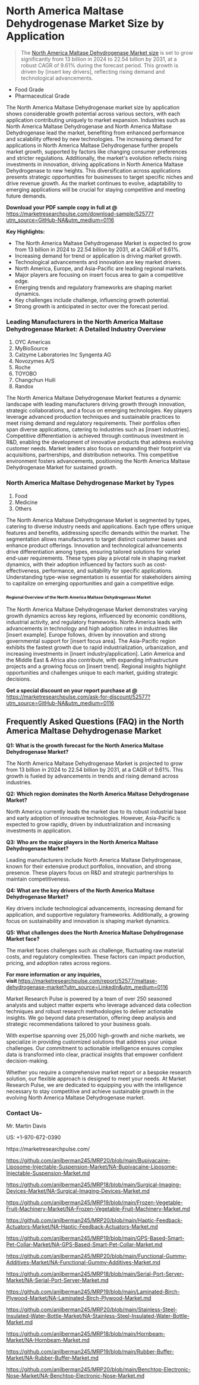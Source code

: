 <h1>North America Maltase Dehydrogenase Market&nbsp;Size by Application</h1><blockquote><p>The <a href="https://marketresearchpulse.com/download-sample/52577?utm_source=GitHub-NA&amp;utm_medium=0116">North America Maltase Dehydrogenase Market size</a> is set to grow significantly from 13 billion in 2024 to 22.54 billion by 2031, at a robust CAGR of 9.61% during the forecast period. This growth is driven by [insert key drivers], reflecting rising demand and technological advancements.</p></blockquote><ul><li>Food Grade<li> Pharmaceutical Grade</li></ul><p>The North America Maltase Dehydrogenase market size by application shows considerable growth potential across various sectors, with each application contributing uniquely to market expansion. Industries such as North America Maltase Dehydrogenase and North America Maltase Dehydrogenase lead the market, benefiting from enhanced performance and scalability offered by new technologies. The increasing demand for applications in North America Maltase Dehydrogenase further propels market growth, supported by factors like changing consumer preferences and stricter regulations. Additionally, the market's evolution reflects rising investments in innovation, driving applications in North America Maltase Dehydrogenase to new heights. This diversification across applications presents strategic opportunities for businesses to target specific niches and drive revenue growth. As the market continues to evolve, adaptability to emerging applications will be crucial for staying competitive and meeting future demands.</p><p><strong>Download your PDF sample copy in full at @ </strong><a href="https://marketresearchpulse.com/download-sample/52577?utm_source=GitHub-NA&amp;utm_medium=0116">https://marketresearchpulse.com/download-sample/52577?utm_source=GitHub-NA&amp;utm_medium=0116</a></p><p><strong>Key Highlights: </strong></p><ul><li>The North America Maltase Dehydrogenase Market is expected to grow from 13 billion in 2024 to 22.54 billion by 2031, at a CAGR of 9.61%.</li><li>Increasing demand for trend or application is driving market growth.</li><li>Technological advancements and innovation are key market drivers.</li><li>North America, Europe, and Asia-Pacific are leading regional markets.</li><li>Major players are focusing on insert focus area to gain a competitive edge.</li><li>Emerging trends and regulatory frameworks are shaping market dynamics.</li><li>Key challenges include challenge, influencing growth potential.</li><li>Strong growth is anticipated in sector over the forecast period.</li></ul><h3>Leading Manufacturers in the North America Maltase Dehydrogenase Market: A Detailed Industry Overview</h3><ol><li>OYC Americas</li><li>MyBioSource</li><li>Calzyme Laboratories Inc Syngenta AG</li><li>Novozymes A/S</li><li>Roche</li><li>TOYOBO</li><li>Changchun Huili</li><li>Randox</li></ol><div class="flex max-w-full flex-col flex-grow"><div class="min-h-8 text-message flex w-full flex-col items-end gap-2 whitespace-normal break-words [.text-message+&amp;]:mt-5" dir="auto" data-message-author-role="assistant" data-message-id="fd8432e4-4910-450d-b182-61b7bfb0a01f" data-message-model-slug="gpt-4o"><div class="flex w-full flex-col gap-1 empty:hidden first:pt-[3px]"><div class="markdown prose w-full break-words dark:prose-invert light"><p>The North America Maltase Dehydrogenase Market features a dynamic landscape with leading manufacturers driving growth through innovation, strategic collaborations, and a focus on emerging technologies. Key players leverage advanced production techniques and sustainable practices to meet rising demand and regulatory requirements. Their portfolios often span diverse applications, catering to industries such as [insert industries]. Competitive differentiation is achieved through continuous investment in R&amp;D, enabling the development of innovative products that address evolving customer needs. Market leaders also focus on expanding their footprint via acquisitions, partnerships, and distribution networks. This competitive environment fosters advancements, positioning the North America Maltase Dehydrogenase Market for sustained growth.</p></div></div></div></div><h3>North America Maltase Dehydrogenase Market by Types</h3><ol><li>Food<li> Medicine<li> Others</li></ol><div class="flex max-w-full flex-col flex-grow"><div class="min-h-8 text-message flex w-full flex-col items-end gap-2 whitespace-normal break-words [.text-message+&amp;]:mt-5" dir="auto" data-message-author-role="assistant" data-message-id="084470be-0bb7-4664-bddf-5156b4f41249" data-message-model-slug="gpt-4o-mini"><div class="flex w-full flex-col gap-1 empty:hidden first:pt-[3px]"><div class="markdown prose w-full break-words dark:prose-invert light"><p>The North America Maltase Dehydrogenase Market is segmented by types, catering to diverse industry needs and applications. Each type offers unique features and benefits, addressing specific demands within the market. The segmentation allows manufacturers to target distinct customer bases and enhance product offerings. Innovation and technological advancements drive differentiation among types, ensuring tailored solutions for varied end-user requirements. These types play a pivotal role in shaping market dynamics, with their adoption influenced by factors such as cost-effectiveness, performance, and suitability for specific applications. Understanding type-wise segmentation is essential for stakeholders aiming to capitalize on emerging opportunities and gain a competitive edge.</p></div></div></div></div><h3><span style="font-size: 11px;">Regional Overview of the North America Maltase Dehydrogenase Market</span></h3><div class="flex max-w-full flex-col flex-grow"><div class="min-h-8 text-message flex w-full flex-col items-end gap-2 whitespace-normal break-words [.text-message+&amp;]:mt-5" dir="auto" data-message-author-role="assistant" data-message-id="e9038762-ce64-4e30-91c9-9bd413514231" data-message-model-slug="gpt-4o-mini"><div class="flex w-full flex-col gap-1 empty:hidden first:pt-[3px]"><div class="markdown prose w-full break-words dark:prose-invert light"><p>The North America Maltase Dehydrogenase Market demonstrates varying growth dynamics across key regions, influenced by economic conditions, industrial activity, and regulatory frameworks. North America leads with advancements in technology and high adoption rates in industries like [insert example]. Europe follows, driven by innovation and strong governmental support for [insert focus area]. The Asia-Pacific region exhibits the fastest growth due to rapid industrialization, urbanization, and increasing investments in [insert industry/application]. Latin America and the Middle East &amp; Africa also contribute, with expanding infrastructure projects and a growing focus on [insert trend]. Regional insights highlight opportunities and challenges unique to each market, guiding strategic decisions.</p></div></div></div></div><p><strong>Get a special discount on your report purchase at @ </strong><a href="https://marketresearchpulse.com/ask-for-discount/52577?utm_source=GitHub-NA&amp;utm_medium=0116">https://marketresearchpulse.com/ask-for-discount/52577?utm_source=GitHub-NA&amp;utm_medium=0116</a></p><h2>Frequently Asked Questions (FAQ) in the North America Maltase Dehydrogenase Market</h2><p><strong>Q1: What is the growth forecast for the North America Maltase Dehydrogenase Market?</strong></p><p>The North America Maltase Dehydrogenase Market is projected to grow from 13 billion in 2024 to 22.54 billion by 2031, at a CAGR of 9.61%. This growth is fueled by advancements in trends and rising demand across industries.</p><p><strong>Q2: Which region dominates the North America Maltase Dehydrogenase Market?</strong></p><p>North America currently leads the market due to its robust industrial base and early adoption of innovative technologies. However, Asia-Pacific is expected to grow rapidly, driven by industrialization and increasing investments in application.</p><p><strong>Q3: Who are the major players in the North America Maltase Dehydrogenase Market?</strong></p><p>Leading manufacturers include North America Maltase Dehydrogenase, known for their extensive product portfolios, innovation, and strong presence. These players focus on R&amp;D and strategic partnerships to maintain competitiveness.</p><p><strong>Q4: What are the key drivers of the North America Maltase Dehydrogenase Market?</strong></p><p>Key drivers include technological advancements, increasing demand for application, and supportive regulatory frameworks. Additionally, a growing focus on sustainability and innovation is shaping market dynamics.</p><p><strong>Q5: What challenges does the North America Maltase Dehydrogenase Market face?</strong></p><p>The market faces challenges such as challenge, fluctuating raw material costs, and regulatory complexities. These factors can impact production, pricing, and adoption rates across regions.</p><p><strong>For more information or any inquiries, visit&nbsp;</strong><a href="https://marketresearchpulse.com/report/52577/maltase-dehydrogenase-market?utm_source=Linkedin&utm_medium=0116">https://marketresearchpulse.com/report/52577/maltase-dehydrogenase-market?utm_source=Linkedin&utm_medium=0116</a></p><p>Market Research Pulse is powered by a team of over 250 seasoned analysts and subject matter experts who leverage advanced data collection techniques and robust research methodologies to deliver actionable insights. We go beyond data presentation, offering deep analysis and strategic recommendations tailored to your business goals.</p><p>With expertise spanning over 25,000 high-growth and niche markets, we specialize in providing customized solutions that address your unique challenges. Our commitment to actionable intelligence ensures complex data is transformed into clear, practical insights that empower confident decision-making.</p><p>Whether you require a comprehensive market report or a bespoke research solution, our flexible approach is designed to meet your needs. At Market Research Pulse, we are dedicated to equipping you with the intelligence necessary to stay competitive and achieve sustainable growth in the evolving North America Maltase Dehydrogenase market.</p><h3><strong>Contact Us-</strong></h3><p>Mr. Martin Davis</p><p>US: +1-970-672-0390</p><p>https://marketresearchpulse.com/</p><p><a href="https://github.com/anilberman245/MRP20/blob/main/Bupivacaine-Liposome-Injectable-Suspension-Market/NA-Bupivacaine-Liposome-Injectable-Suspension-Market.md">https://github.com/anilberman245/MRP20/blob/main/Bupivacaine-Liposome-Injectable-Suspension-Market/NA-Bupivacaine-Liposome-Injectable-Suspension-Market.md</a></p><p><a href="https://github.com/anilberman245/MRP18/blob/main/Surgical-Imaging-Devices-Market/NA-Surgical-Imaging-Devices-Market.md">https://github.com/anilberman245/MRP18/blob/main/Surgical-Imaging-Devices-Market/NA-Surgical-Imaging-Devices-Market.md</a></p><p><a href="https://github.com/anilberman245/MRP19/blob/main/Frozen-Vegetable-Fruit-Machinery-Market/NA-Frozen-Vegetable-Fruit-Machinery-Market.md">https://github.com/anilberman245/MRP19/blob/main/Frozen-Vegetable-Fruit-Machinery-Market/NA-Frozen-Vegetable-Fruit-Machinery-Market.md</a></p><p><a href="https://github.com/anilberman245/MRP20/blob/main/Haptic-Feedback-Actuators-Market/NA-Haptic-Feedback-Actuators-Market.md">https://github.com/anilberman245/MRP20/blob/main/Haptic-Feedback-Actuators-Market/NA-Haptic-Feedback-Actuators-Market.md</a></p><p><a href="https://github.com/anilberman245/MRP19/blob/main/GPS-Based-Smart-Pet-Collar-Market/NA-GPS-Based-Smart-Pet-Collar-Market.md">https://github.com/anilberman245/MRP19/blob/main/GPS-Based-Smart-Pet-Collar-Market/NA-GPS-Based-Smart-Pet-Collar-Market.md</a></p><p><a href="https://github.com/anilberman245/MRP20/blob/main/Functional-Gummy-Additives-Market/NA-Functional-Gummy-Additives-Market.md">https://github.com/anilberman245/MRP20/blob/main/Functional-Gummy-Additives-Market/NA-Functional-Gummy-Additives-Market.md</a></p><p><a href="https://github.com/anilberman245/MRP18/blob/main/Serial-Port-Server-Market/NA-Serial-Port-Server-Market.md">https://github.com/anilberman245/MRP18/blob/main/Serial-Port-Server-Market/NA-Serial-Port-Server-Market.md</a></p><p><a href="https://github.com/anilberman245/MRP19/blob/main/Laminated-Birch-Plywood-Market/NA-Laminated-Birch-Plywood-Market.md">https://github.com/anilberman245/MRP19/blob/main/Laminated-Birch-Plywood-Market/NA-Laminated-Birch-Plywood-Market.md</a></p><p><a href="https://github.com/anilberman245/MRP20/blob/main/Stainless-Steel-Insulated-Water-Bottle-Market/NA-Stainless-Steel-Insulated-Water-Bottle-Market.md">https://github.com/anilberman245/MRP20/blob/main/Stainless-Steel-Insulated-Water-Bottle-Market/NA-Stainless-Steel-Insulated-Water-Bottle-Market.md</a></p><p><a href="https://github.com/anilberman245/MRP18/blob/main/Hornbeam-Market/NA-Hornbeam-Market.md">https://github.com/anilberman245/MRP18/blob/main/Hornbeam-Market/NA-Hornbeam-Market.md</a></p><p><a href="https://github.com/anilberman245/MRP19/blob/main/Rubber-Buffer-Market/NA-Rubber-Buffer-Market.md">https://github.com/anilberman245/MRP19/blob/main/Rubber-Buffer-Market/NA-Rubber-Buffer-Market.md</a></p><p><a href="https://github.com/anilberman245/MRP20/blob/main/Benchtop-Electronic-Nose-Market/NA-Benchtop-Electronic-Nose-Market.md">https://github.com/anilberman245/MRP20/blob/main/Benchtop-Electronic-Nose-Market/NA-Benchtop-Electronic-Nose-Market.md</a></p>
